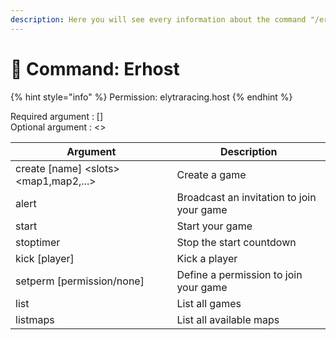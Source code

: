 ```yaml
---
description: Here you will see every information about the command "/erhost"
---
```


# 📓 Command: Erhost

{% hint style="info" %}
Permission: elytraracing.host
{% endhint %}

Required argument : \[]\
Optional argument : <>

| Argument                                 | Description                               |
| ---------------------------------------- | ----------------------------------------- |
| create \[name] \<slots> \<map1,map2,...> | Create a game                             |
| alert                                    | Broadcast an invitation to join your game |
| start                                    | Start your game                           |
| stoptimer                                | Stop the start countdown                  |
| kick \[player]                           | Kick a player                             |
| setperm \[permission/none]               | Define a permission to join your game     |
| list                                     | List all games                            |
| listmaps                                 | List all available maps                   |

